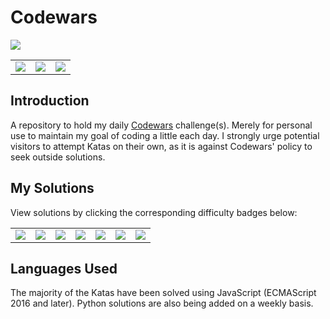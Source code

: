 # Codewars

[<img src="https://www.codewars.com/users/Epitome87/badges/large"/>](https://www.codewars.com/users/Epitome87)

<table>
  <tbody>
    <tr>
      <td><img src="https://img.shields.io/github/last-commit/Epitome87/Codewars?style=flat-badge"/></td>
      <td><img src="https://img.shields.io/github/commit-activity/w/Epitome87/Codewars?style=flat-badge"/></td>
      <td><img src="https://img.shields.io/endpoint?url=https%3A%2F%2Fhits.dwyl.com%2FEpitome87%2FCodewars.json&style=flat-badge&color=red"></td>
  </tbody>
</table>

## Introduction

A repository to hold my daily [Codewars](https://www.codewars.com) challenge(s). Merely for personal use to maintain my goal of coding a little each day. I strongly urge potential visitors to attempt Katas on their own, as it is against Codewars' policy to seek outside solutions.

## My Solutions

View solutions by clicking the corresponding difficulty badges below:

<table>
  <tbody>
    <tr>
      <td><a href="./8kyu/"><img src="https://img.shields.io/github/directory-file-count/Epitome87/Codewars%2F8kyu?style=for-the-badge&logo=github&label=8kyu&color=white"></a></td>
      <td><a href="./7kyu/"><img src="https://img.shields.io/github/directory-file-count/Epitome87/Codewars%2F7kyu?style=for-the-badge&logo=github&label=7kyu&color=white"></a></td>
      <td><a href="./6kyu/"><img src="https://img.shields.io/github/directory-file-count/Epitome87/Codewars%2F6kyu?style=for-the-badge&logo=github&label=6kyu&color=yellow"></a></td>
      <td><a href="./5kyu/"><img src="https://img.shields.io/github/directory-file-count/Epitome87/Codewars%2F5kyu?style=for-the-badge&logo=github&label=5kyu&color=yellow"></a></td>
      <td><a href="./4kyu/"><img src="https://img.shields.io/github/directory-file-count/Epitome87/Codewars%2F4kyu?style=for-the-badge&logo=github&label=4kyu&color=ECB613"></a></td>
      <td><a href="./3kyu/"><img src="https://img.shields.io/github/directory-file-count/Epitome87/Codewars%2F3kyu?style=for-the-badge&logo=github&label=3kyu&color=3C7EBB"></a></td>
      <td><a href="./2kyu/"><img src="https://img.shields.io/github/directory-file-count/Epitome87/Codewars%2F2kyu?style=for-the-badge&logo=github&label=2kyu&color=866CC7"></a></td>
    </tr>
  </tbody>
</table>

## Languages Used

The majority of the Katas have been solved using JavaScript (ECMAScript 2016 and later). Python solutions are also being added on a weekly basis.
